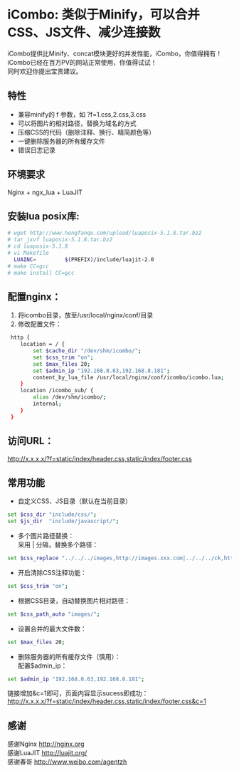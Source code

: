 # iCombo: 类似于Minify，可以合并CSS、JS文件、减少连接数
iCombo提供比Minify、concat模块更好的并发性能，iCombo，你值得拥有！    
iCombo已经在百万PV的网站正常使用，你值得试试！  
同时欢迎你提出宝贵建议。 

## 特性
* 兼容minify的 f 参数，如 ?f=1.css,2.css,3.css  
* 可以将图片的相对路径，替换为域名的方式   
* 压缩CSS的代码（删除注释、换行、精简颜色等）  
* 一键删除服务器的所有缓存文件  
* 错误日志记录

## 环境要求
Nginx + ngx_lua + LuaJIT  

## 安装lua posix库:  
```bash
# wget http://www.hongfanqu.com/upload/luaposix-5.1.8.tar.bz2
# tar jxvf luaposix-5.1.8.tar.bz2
# cd luaposix-5.1.8
# vi Makefile
  LUAINC=         $(PREFIX)/include/luajit-2.0
# make CC=gcc
# make install CC=gcc
```

## 配置nginx：  
1. 将icombo目录，放至/usr/local/nginx/conf/目录  
2. 修改配置文件：  
```bash
 http {
    location = / {
        set $cache_dir "/dev/shm/icombo/";
        set $css_trim "on";
        set $max_files 20;
        set $admin_ip "192.168.8.63,192.168.8.181";
        content_by_lua_file /usr/local/nginx/conf/icombo/icombo.lua;
    }
    location /icombo_sub/ {
        alias /dev/shm/icombo/;
        internal;
    }
 }
```
## 访问URL：  
http://x.x.x.x/?f=static/index/header.css,static/index/footer.css

## 常用功能  
* 自定义CSS、JS目录（默认在当前目录）
```bash
set $css_dir "include/css/";
set $js_dir  "include/javascript/";
```
* 多个图片路径替换：  
采用 | 分隔，替换多个路径：  
```bash
set $css_replace "../../../images,http://images.xxx.com|../../../ck,http://images.xxx.com";
```
* 开启清除CSS注释功能：
```bash
set $css_trim "on";
```
* 根据CSS目录，自动替换图片相对路径：
```bash
set $css_path_auto "images/";
```
* 设置合并的最大文件数：
```bash
set $max_files 20;
```
* 删除服务器的所有缓存文件（慎用）：  
配置$admin_ip：
```bash
set $admin_ip "192.168.8.63,192.168.8.181";  
```
链接增加&c=1即可，页面内容显示sucess即成功：  
http://x.x.x.x/?f=static/index/header.css,static/index/footer.css&c=1

## 感谢 
感谢Nginx   http://nginx.org  
感谢LuaJIT  http://luajit.org/  
感谢春哥    http://www.weibo.com/agentzh
